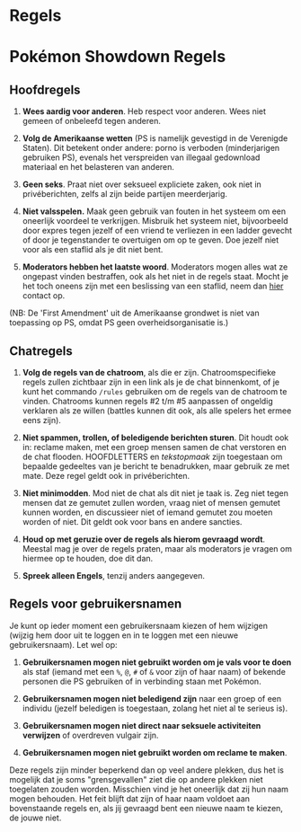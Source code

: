 # Regels

# Pokémon Showdown Regels

## Hoofdregels

1. **Wees aardig voor anderen**. Heb respect voor anderen. Wees niet gemeen of onbeleefd tegen anderen.

2. **Volg de Amerikaanse wetten** (PS is namelijk gevestigd in de Verenigde Staten). Dit betekent onder andere: porno is verboden (minderjarigen gebruiken PS), evenals het verspreiden van illegaal gedownload materiaal en het belasteren van anderen.

3. **Geen seks**. Praat niet over seksueel expliciete zaken, ook niet in privéberichten, zelfs al zijn beide partijen meerderjarig.

4. **Niet valsspelen.** Maak geen gebruik van fouten in het systeem om een oneerlijk voordeel te verkrijgen. Misbruik het systeem niet, bijvoorbeeld door expres tegen jezelf of een vriend te verliezen in een ladder gevecht of door je tegenstander te overtuigen om op te geven. Doe jezelf niet voor als een staflid als je dit niet bent.

5. **Moderators hebben het laatste woord**. Moderators mogen alles wat ze ongepast vinden bestraffen, ook als het niet in de regels staat. Mocht je het toch oneens zijn met een beslissing van een staflid, neem dan [hier](https://play.pokemonshowdown.com/view-help-request--appeal) contact op.

(NB: De 'First Amendment' uit de Amerikaanse grondwet is niet van toepassing op PS, omdat PS geen overheidsorganisatie is.)


## Chatregels

1. **Volg de regels van de chatroom**, als die er zijn. Chatroomspecifieke regels zullen zichtbaar zijn in een link als je de chat binnenkomt, of je kunt het commando `/rules` gebruiken om de regels van de chatroom te vinden. Chatrooms kunnen regels #2 t/m #5 aanpassen of ongeldig verklaren als ze willen (battles kunnen dit ook, als alle spelers het ermee eens zijn). 

2. **Niet spammen, trollen, of beledigende berichten sturen**. Dit houdt ook in: reclame maken, met een groep mensen samen de chat verstoren en de chat flooden. HOOFDLETTERS en <i>tekstopmaak</i> zijn toegestaan om bepaalde gedeeltes van je bericht te benadrukken, maar gebruik ze met mate. Deze regel geldt ook in privéberichten.

3. **Niet minimodden**. Mod niet de chat als dit niet je taak is. Zeg niet tegen mensen dat ze gemutet zullen worden, vraag niet of mensen gemutet kunnen worden, en discussieer niet of iemand gemutet zou moeten worden of niet. Dit geldt ook voor bans en andere sancties.

4. **Houd op met geruzie over de regels als hierom gevraagd wordt**. Meestal mag je over de regels praten, maar als moderators je vragen om hiermee op te houden, doe dit dan.

5. **Spreek alleen Engels**, tenzij anders aangegeven.


## Regels voor gebruikersnamen

Je kunt op ieder moment een gebruikersnaam kiezen of hem wijzigen (wijzig hem door uit te loggen en in te loggen met een nieuwe gebruikersnaam). Let wel op:

1. **Gebruikersnamen mogen niet gebruikt worden om je vals voor te doen** als staf (iemand met een `%`, `@`, `#` of `&` voor zijn of haar naam) of bekende personen die PS gebruiken of in verbinding staan met Pokémon.

2. **Gebruikersnamen mogen niet beledigend zijn** naar een groep of een individu (jezelf beledigen is toegestaan, zolang het niet al te serieus is).

3. **Gebruikersnamen mogen niet direct naar seksuele activiteiten verwijzen** of overdreven vulgair zijn.

4. **Gebruikersnamen mogen niet gebruikt worden om reclame te maken**.

Deze regels zijn minder beperkend dan op veel andere plekken, dus het is mogelijk dat je soms "grensgevallen" ziet die op andere plekken niet toegelaten zouden worden. Misschien vind je het oneerlijk dat zij hun naam mogen behouden. Het feit blijft dat zijn of haar naam voldoet aan bovenstaande regels en, als jij gevraagd bent een nieuwe naam te kiezen, de jouwe niet.
